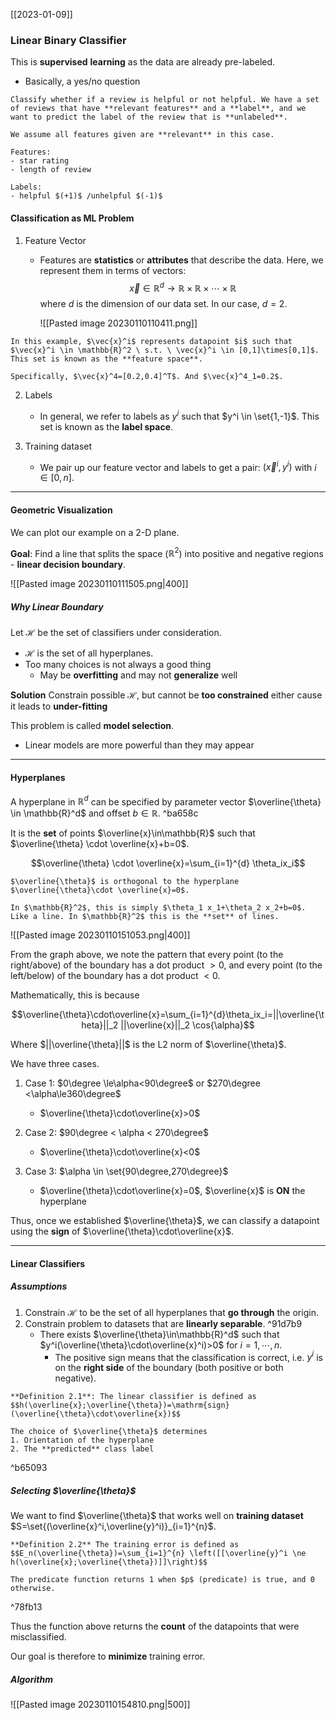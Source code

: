 [[2023-01-09]]

### Linear Binary Classifier
This is **supervised** **learning** as the data are already pre-labeled.
- Basically, a yes/no question

```ad-example
Classify whether if a review is helpful or not helpful. We have a set of reviews that have **relevant features** and a **label**, and we want to predict the label of the review that is **unlabeled**. 

We assume all features given are **relevant** in this case.  

Features:
- star rating
- length of review

Labels:
- helpful $(+1)$ /unhelpful $(-1)$
```


#### Classification as ML Problem
1. Feature Vector
	- Features are **statistics** or **attributes** that describe the data. Here, we represent them in terms of vectors: $$\vec{x}\in \mathbb{R}^d \to \mathbb{R} \times \mathbb{R}\times \cdots \times \mathbb{R}$$
		where $d$ is the dimension of our data set. In our case, $d=2$.
		
		![[Pasted image 20230110110411.png]]
	

```ad-example
In this example, $\vec{x}^i$ represents datapoint $i$ such that $\vec{x}^i \in \mathbb{R}^2 \ s.t. \ \vec{x}^i \in [0,1]\times[0,1]$. This set is known as the **feature space**.

Specifically, $\vec{x}^4=[0.2,0.4]^T$. And $\vec{x}^4_1=0.2$.
```

2. Labels
	- In general, we refer to labels as $y^i$ such that $y^i \in \set{1,-1}$. This set is known as the **label space**.

3. Training dataset
	- We pair up our feature vector and labels to get a pair: $(\vec{x}^i,y^i)$ with $i \in [0,n]$.

---

#### Geometric Visualization
We can plot our example on a 2-D plane.

**Goal**: Find a line that splits the space ($\mathbb{R}^2$) into positive and negative regions - **linear decision boundary**. 

![[Pasted image 20230110111505.png|400]]

##### Why Linear Boundary
Let $\mathcal{H}$ be the set of classifiers under consideration.
- $\mathcal{H}$ is the set of all hyperplanes.
- Too many choices is not always a good thing
	- May be **overfitting** and may not **generalize** well

**Solution**
Constrain possible $\mathcal{H}$, but cannot be **too constrained** either cause it leads to **under-fitting**

This problem is called **model selection**.
- Linear models are more powerful than they may appear

---

#### Hyperplanes
A hyperplane in $\mathbb{R}^d$ can be specified by parameter vector $\overline{\theta} \in \mathbb{R}^d$ and offset $b\in\mathbb{R}$. ^ba658c

It is the **set** of points $\overline{x}\in\mathbb{R}$ such that $\overline{\theta} \cdot \overline{x}+b=0$.

$$\overline{\theta} \cdot \overline{x}=\sum_{i=1}^{d} \theta_ix_i$$

```ad-note
$\overline{\theta}$ is orthogonal to the hyperplane $\overline{\theta}\cdot \overline{x}=0$.
```

```ad-example
In $\mathbb{R}^2$, this is simply $\theta_1 x_1+\theta_2 x_2+b=0$. Like a line. In $\mathbb{R}^2$ this is the **set** of lines.
```

![[Pasted image 20230110151053.png|400]]

From the graph above, we note the pattern that every point (to the right/above) of the boundary has a dot product $>0$, and every point (to the left/below) of the boundary has a dot product $<0$.

Mathematically, this is because

$$\overline{\theta}\cdot\overline{x}=\sum_{i=1}^{d}\theta_ix_i=||\overline{\theta}||_2 ||\overline{x}||_2 \cos{\alpha}$$

Where $||\overline{\theta}||$ is the L2 norm of $\overline{\theta}$.

We have three cases.
1. Case 1: $0\degree \le\alpha<90\degree$ or $270\degree <\alpha\le360\degree$
	- $\overline{\theta}\cdot\overline{x}>0$

2. Case 2: $90\degree < \alpha < 270\degree$
	- $\overline{\theta}\cdot\overline{x}<0$

3. Case 3: $\alpha \in \set{90\degree,270\degree}$
	- $\overline{\theta}\cdot\overline{x}=0$, $\overline{x}$ is **ON** the hyperplane

Thus, once we established $\overline{\theta}$, we can classify a datapoint using the **sign** of $\overline{\theta}\cdot\overline{x}$.

---

#### Linear Classifiers

##### Assumptions
1. Constrain $\mathcal{H}$ to be the set of all hyperplanes that **go through** the origin.
2. Constrain problem to datasets that are **linearly separable**. ^91d7b9
	- There exists $\overline{\theta}\in\mathbb{R}^d$ such that $y^i(\overline{\theta}\cdot\overline{x}^i)>0$ for $i=1,\cdots,n$.
		- The positive sign means that the classification is correct, i.e. $y^i$ is on the **right side** of the boundary (both positive or both negative).


```ad-important
**Definition 2.1**: The linear classifier is defined as
$$h(\overline{x};\overline{\theta})=\mathrm{sign}(\overline{\theta}\cdot\overline{x})$$

The choice of $\overline{\theta}$ determines
1. Orientation of the hyperplane
2. The **predicted** class label
```

^b65093

##### Selecting $\overline{\theta}$

We want to find $\overline{\theta}$ that works well on **training dataset** $S=\set{(\overline{x}^i,\overline{y}^i)}_{i=1}^{n}$.

```ad-important
**Definition 2.2** The training error is defined as
$$E_n(\overline{\theta})=\sum_{i=1}^{n} \left([[\overline{y}^i \ne h(\overline{x};\overline{\theta})]]\right)$$

The predicate function returns 1 when $p$ (predicate) is true, and 0 otherwise.
```

^78fb13

Thus the function above returns the **count** of the datapoints that were misclassified.

Our goal is therefore to **minimize** training error.

##### Algorithm

![[Pasted image 20230110154810.png|500]]